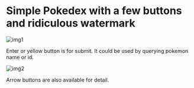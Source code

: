 # Simple Pokedex with a few buttons and ridiculous watermark
![img1](http://imgim.com/pokedex.png)

Enter or yellow button is for submit. It could be used by querying pokemon name or id.

![img2](http://imgim.com/pokedex2.png)

Arrow buttons are also available for detail.
